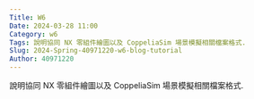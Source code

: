 ```yaml
---
Title: W6
Date: 2024-03-28 11:00
Category: w6
Tags: 說明協同 NX 零組件繪圖以及 CoppeliaSim 場景模擬相關檔案格式.
Slug: 2024-Spring-40971220-w6-blog-tutorial
Author: 40971220
---
```


說明協同 NX 零組件繪圖以及 CoppeliaSim 場景模擬相關檔案格式.

<!-- PELICAN_END_SUMMARY -->